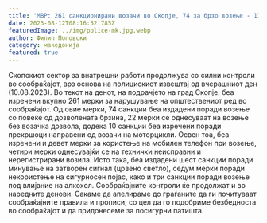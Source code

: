 ```yaml
---
title: 'МВР: 261 санкционирани возачи во Скопје, 74 за брзо возење - 11 АВГУСТ 2023'
date: 2023-08-12T08:16:52.785Z
featuredImage: ../img/police-mk.jpg.webp
author: Филип Поповски
category: македонија
featured: true
---
```

Скопскиот сектор за внатрешни работи продолжува со силни контроли во сообраќајот, врз основа на полицискиот извештај од вчерашниот ден (10.08.2023).
Во текот на денот, на подрачјето на град Скопје, беа изречени вкупно 261 мерки за нарушување на општествениот ред во сообраќајот. Од овие мерки, 74 санкции беа издадени поради возење со повеќе од дозволената брзина, 22 мерки се однесуваат на возење без возачка дозвола, додека 10 санкции беа изречени поради прекршоци направени од возачи на моторцикли.
Освен тоа, беа изречени и девет мерки за користење на мобилен телефон при возење, четири мерки однесувајќи се на технички неисправни и нерегистрирани возила. Исто така, беа издадени шест санкции поради минување на затворен сигнал (црвено светло), седум мерки поради некористење на сигурносен појас, како и три санкции поради возење под влијание на алкохол.
Сообраќајните контроли ќе продолжат и во наредните денови. Сакаме да апелираме до граѓаните да ги почитуваат сообраќајните правила и прописи, со цел да го подобриме безбедноста во сообраќајот и да придонесеме за посигурни патишта.
